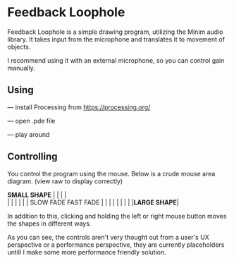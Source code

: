 # Feedback Loophole


Feedback Loophole is a simple drawing program, utilizing the Minim audio library.
It takes input from the microphone and translates it to movement of objects.

I recommend using it with an external microphone, so you can control gain manually.

## Using

— install Processing from https://processing.org/

— open .pde file

— play around


## Controlling

You control the program using the mouse. Below is a crude mouse area diagram. (view raw to display correctly)
	
 ______________SMALL SHAPE______________
|					|
|					|		
|					|
|					|
|					|
SLOW FADE			    FAST FADE
|					|
|					|
|					|
|					|
|______________LARGE SHAPE______________|

In addition to this, clicking and holding the left or right mouse button moves the shapes in different ways.

As you can see, the controls aren't very thought out from a user's UX perspective or a performance perspective, they are currently placeholders untill I make some more performance friendly solution.
